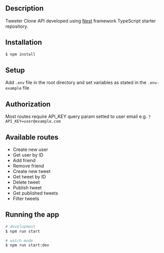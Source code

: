 ## Description

Tweeter Clone API developed using [Nest](https://github.com/nestjs/nest) framework TypeScript starter repository.

## Installation

```bash
$ npm install
```

## Setup
Add `.env` file in the root directory and set variables as stated in the `.env-example` file

## Authorization
Most routes require API_KEY query param setted to user email e.g. `?API_KEY=user@example.com`

## Available routes
- Create new user
- Get user by ID
- Add friend
- Remove friend
- Create new tweet
- Get tweet by ID
- Delete tweet
- Publish tweet
- Get published tweets
- Filter tweets

## Running the app

```bash
# development
$ npm run start

# watch mode
$ npm run start:dev
